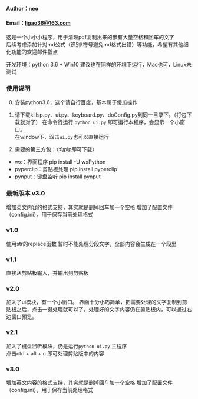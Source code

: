 #### Author：neo
#### Email：ligao36@163.com

这是一个小小小程序，用于清理pdf复制出来的嵌有大量空格和回车的文字  
后续考虑添加针对md公式（识别\符号避免md格式出错）等功能，希望有其他细化功能的欢迎邮件指点

开发环境：python 3.6 + Win10
建议也在同样的环境下运行，Mac也可，Linux未测试

### 使用说明
0. 安装python3.6，这个请自行百度，基本属于傻瓜操作

1. 请下载killsp.py、ui.py、keyboard.py、doConfig.py到同一目录下。（打包下载就对了）
在命令行运行 `python ui.py` 即可运行本程序，会显示一个小窗口。  
在window下，双击`ui.py`也可以直接运行

2. 需要的第三方包：（均pip即可下载）
* wx：界面程序              pip install -U wxPython
* pyperclip：剪贴板处理     pip install pyperclip  
* pynput：键盘监听          pip install pynput

### 最新版本 v3.0
增加英文内容的格式支持，其实就是删掉回车加一个空格
增加了配置文件（config.ini），用于保存当前处理格式

### v1.0
使用str的replace函数
暂时不能处理分段文字，全部内容会生成在一个段里

### v1.1
直接从剪贴板输入，并输出到剪贴板

### v2.0
加入了ui模块，有一个小窗口。
界面十分小巧简单，把需要处理的文字复制到剪贴板之后，点击一键处理就可以了，处理好的文字内容仍在剪贴板内，可以通过右边窗口预览。

### v2.1
加入了键盘监听模块，仍是运行`python ui.py` 主程序  
点击ctrl + alt + c 即可处理剪贴版中的内容

### v3.0
增加英文内容的格式支持，其实就是删掉回车加一个空格
增加了配置文件（config.ini），用于保存当前处理格式
